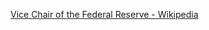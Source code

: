 ﻿[Vice Chair of the Federal Reserve - Wikipedia](https://en.wikipedia.org/wiki/Vice_Chair_of_the_Federal_Reserve)